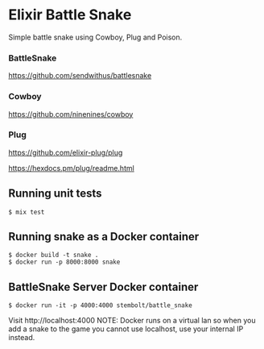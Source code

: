 # Elixir Battle Snake

Simple battle snake using Cowboy, Plug and Poison.

### BattleSnake
https://github.com/sendwithus/battlesnake

### Cowboy
https://github.com/ninenines/cowboy

### Plug
https://github.com/elixir-plug/plug

https://hexdocs.pm/plug/readme.html

## Running unit tests
```
$ mix test
```

## Running snake as a Docker container
```
$ docker build -t snake .
$ docker run -p 8000:8000 snake
```

## BattleSnake Server Docker container
```
$ docker run -it -p 4000:4000 stembolt/battle_snake
```
Visit http://localhost:4000 NOTE: Docker runs on a virtual lan so when you add a snake to the game you cannot use localhost, use your internal IP instead.
